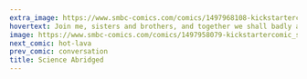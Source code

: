 ```yaml
---
extra_image: https://www.smbc-comics.com/comics/1497968108-kickstartercomic_sciabridgedafter.png
hovertext: Join me, sisters and brothers, and together we shall badly abridge the world!
image: https://www.smbc-comics.com/comics/1497958079-kickstartercomic_sciabridged.png
next_comic: hot-lava
prev_comic: conversation
title: Science Abridged
---
```


